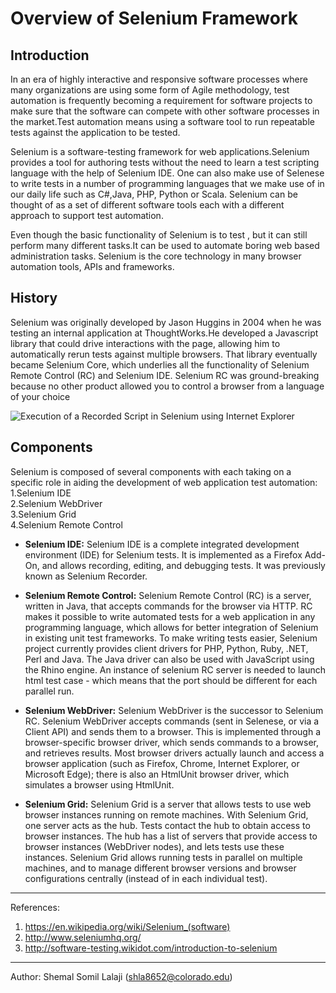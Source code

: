 # Overview of Selenium Framework

## Introduction

In an era of highly interactive and responsive software processes where many organizations are using some form of Agile methodology, test automation is frequently becoming a requirement for software projects to make sure that the software can compete with other software processes in the market.Test automation means using a software tool to run repeatable tests against the application to be tested.


Selenium is a software-testing framework for web applications.Selenium provides a tool for authoring tests without the need to learn a test scripting language  with the help of Selenium IDE. One can also make use of Selenese to write tests in a number of programming languages that we make use of in our daily life such as C#,Java, PHP, Python or Scala. Selenium can be thought of as a set of different software tools each with a different approach to support test automation.


Even though the basic functionality of Selenium is to test , but it can still perform many different tasks.It can be used to automate boring web based administration tasks. Selenium is  the core technology in many browser automation tools, APIs and frameworks.


## History

Selenium was originally developed by Jason Huggins in 2004 when he was testing an internal application at ThoughtWorks.He developed a Javascript library that could drive interactions with the page, allowing him to automatically rerun tests against multiple browsers. That library eventually became Selenium Core, which underlies all the functionality of Selenium Remote Control (RC) and Selenium IDE. Selenium RC was ground-breaking because no other product allowed you to control a browser from a language of your choice

![Execution of a Recorded Script in Selenium using Internet Explorer](http://software-testing.wdfiles.com/local--files/introduction-to-selenium/selenium_test_runner.JPG)
## Components
Selenium is composed of several components with each taking on a specific role in aiding the development of web application test automation:<br>
1.Selenium IDE <br>
2.Selenium WebDriver <br>
3.Selenium Grid  <br>
4.Selenium Remote Control <br>


* **Selenium IDE:** 
Selenium IDE is a complete integrated development environment (IDE) for Selenium tests. It is implemented as a Firefox Add-On, and allows recording, editing, and debugging tests. It was previously known as Selenium Recorder. 


* **Selenium Remote Control:** Selenium Remote Control (RC) is a server, written in Java, that accepts commands for the browser via HTTP. RC makes it possible to write automated tests for a web application in any programming language, which allows for better integration of Selenium in existing unit test frameworks. To make writing tests easier, Selenium project currently provides client drivers for PHP, Python, Ruby, .NET, Perl and Java. The Java driver can also be used with JavaScript using the Rhino engine. An instance of selenium RC server is needed to launch html test case - which means that the port should be different for each parallel run.



* **Selenium WebDriver:** Selenium WebDriver is the successor to Selenium RC. Selenium WebDriver accepts commands (sent in Selenese, or via a Client API) and sends them to a browser. This is implemented through a browser-specific browser driver, which sends commands to a browser, and retrieves results. Most browser drivers actually launch and access a browser application (such as Firefox, Chrome, Internet Explorer, or Microsoft Edge); there is also an HtmlUnit browser driver, which simulates a browser using HtmlUnit.


* **Selenium Grid:** Selenium Grid is a server that allows tests to use web browser instances running on remote machines. With Selenium Grid, one server acts as the hub. Tests contact the hub to obtain access to browser instances. The hub has a list of servers that provide access to browser instances (WebDriver nodes), and lets tests use these instances. Selenium Grid allows running tests in parallel on multiple machines, and to manage different browser versions and browser configurations centrally (instead of in each individual test).


---
References: 
1. https://en.wikipedia.org/wiki/Selenium_(software)
2. http://www.seleniumhq.org/
3. http://software-testing.wikidot.com/introduction-to-selenium


---

Author: Shemal Somil Lalaji (shla8652@colorado.edu)
